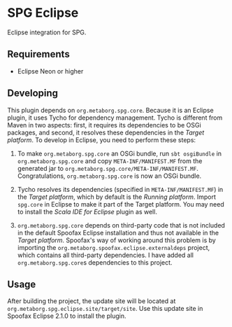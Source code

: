 # SPG Eclipse

Eclipse integration for SPG.

## Requirements

- Eclipse Neon or higher

## Developing

This plugin depends on `org.metaborg.spg.core`. Because it is an Eclipse plugin, it uses Tycho for dependency management. Tycho is different from Maven in two aspects: first, it requires its dependencies to be OSGi packages, and second, it resolves these dependencies in the _Target platform_. To develop in Eclipse, you need to perform these steps:

1. To make `org.metaborg.spg.core` an OSGi bundle, run `sbt osgiBundle` in `org.metaborg.spg.core` and copy `META-INF/MANIFEST.MF` from the generated jar to `org.metaborg.spg.core/META-INF/MANIFEST.MF`. Congratulations, `org.metaborg.spg.core` is now an OSGi bundle.

2. Tycho resolves its dependencies (specified in `META-INF/MANIFEST.MF`) in the _Target platform_, which by default is the _Running platform_. Import `spg.core` in Eclipse to make it part of the Target platform. You may need to install the _Scala IDE for Eclipse_ plugin as well.

3. `org.metaborg.spg.core` depends on third-party code that is not included in the default Spoofax Eclipse installation and thus not available in the _Target platform_. Spoofax's way of working around this problem is by importing the `org.metaborg.spoofax.eclipse.externaldeps` project, which contains all third-party dependencies. I have added all `org.metaborg.spg.core`s dependencies to this project.

## Usage

After building the project, the update site will be located at
`org.metaborg.spg.eclipse.site/target/site`. Use this update site in Spoofax
Eclipse 2.1.0 to install the plugin.

